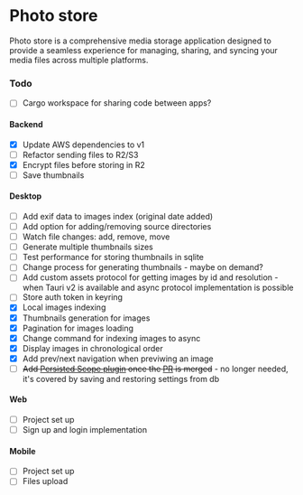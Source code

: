 # Photo store

Photo store is a comprehensive media storage application designed to provide
a seamless experience for managing, sharing, and syncing your media files
across multiple platforms.

### Todo

- [ ] Cargo workspace for sharing code between apps?

#### Backend

- [x] Update AWS dependencies to v1
- [ ] Refactor sending files to R2/S3
- [x] Encrypt files before storing in R2
- [ ] Save thumbnails

#### Desktop

- [ ] Add exif data to images index (original date added)
- [ ] Add option for adding/removing source directories
- [ ] Watch file changes: add, remove, move
- [ ] Generate multiple thumbnails sizes
- [ ] Test performance for storing thumbnails in sqlite
- [ ] Change process for generating thumbnails - maybe on demand?
- [ ] Add custom assets protocol for getting images by id and resolution - 
      when Tauri v2 is available and async protocol implementation is possible
- [ ] Store auth token in keyring      
- [x] Local images indexing
- [x] Thumbnails generation for images
- [x] Pagination for images loading
- [x] Change command for indexing images to async
- [x] Display images in chronological order
- [x] Add prev/next navigation when previwing an image
- [ ] ~~Add [Persisted Scope plugin](https://github.com/tauri-apps/plugins-workspace/tree/v1/plugins/persisted-scope)
      once the [PR](https://github.com/tauri-apps/plugins-workspace/pull/32) is merged~~ -
      no longer needed, it's covered by saving and restoring settings from db

#### Web

- [ ] Project set up
- [ ] Sign up and login implementation

#### Mobile

- [ ] Project set up
- [ ] Files upload
